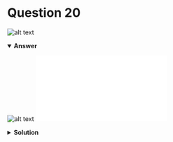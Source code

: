 # Question 20
![alt text](q20.png)

<details open>
<summary><b>Answer</b></summary>

![alt text](a20.svg)
![alt text](a20.py)
</details>

<details>
<summary><b>Solution</b></summary>

![alt text](s20.png)

    </details>